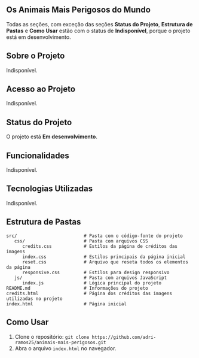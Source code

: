 ## Os Animais Mais Perigosos do Mundo

Todas as seções, com exceção das seções **Status do Projeto**, **Estrutura de Pastas** e **Como Usar** estão com o status de **Indisponível**, porque o projeto está em desenvolvimento.



## Sobre o Projeto

Indisponível.



## Acesso ao Projeto

Indisponível.



## Status do Projeto

O projeto está **Em desenvolvimento**.



## Funcionalidades

Indisponível.



## Tecnologias Utilizadas

Indisponível.



## Estrutura de Pastas

```plaintext
src/                         # Pasta com o código-fonte do projeto
   css/                      # Pasta com arquivos CSS
      credits.css            # Estilos da página de créditos das imagens
      index.css              # Estilos principais da página inicial
      reset.css              # Arquivo que reseta todos os elementos da página
      responsive.css         # Estilos para design responsivo
   js/                       # Pasta com arquivos JavaScript
      index.js               # Lógica principal do projeto
README.md                    # Informações do projeto
credits.html                 # Página dos créditos das imagens utilizadas no projeto
index.html                   # Página inicial
```



## Como Usar

1. Clone o repositório: `git clone https://github.com/adri-ramos25/animais-mais-perigosos.git`
2. Abra o arquivo `index.html` no navegador.